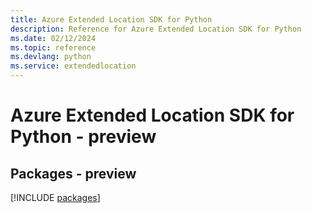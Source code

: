 ```yaml
---
title: Azure Extended Location SDK for Python
description: Reference for Azure Extended Location SDK for Python
ms.date: 02/12/2024
ms.topic: reference
ms.devlang: python
ms.service: extendedlocation
---
```

# Azure Extended Location SDK for Python - preview
## Packages - preview
[!INCLUDE [packages](extended-location-index.md)]